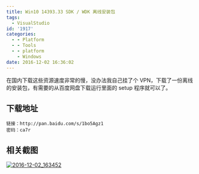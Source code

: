 ```yaml
---
title: Win10 14393.33 SDK / WDK 离线安装包
tags:
  - VisualStudio
id: '1917'
categories:
  - - Platform
  - - Tools
  - - platform
    - Windows
date: 2016-12-02 16:36:02
---
```


在国内下载这些资源速度非常的慢，没办法我自己挂了个 VPN，下载了一份离线的安装包，有需要的从百度网盘下载运行里面的 setup 程序就可以了。
<!-- more -->
## 下载地址

```
链接：http://pan.baidu.com/s/1bo5Agz1
密码：ca7r
```

## 相关截图

[![2016-12-02_163452](http://www.mycode.net.cn/wp-content/uploads/2016/12/2016-12-02_163452.png)](http://www.mycode.net.cn/wp-content/uploads/2016/12/2016-12-02_163452.png)